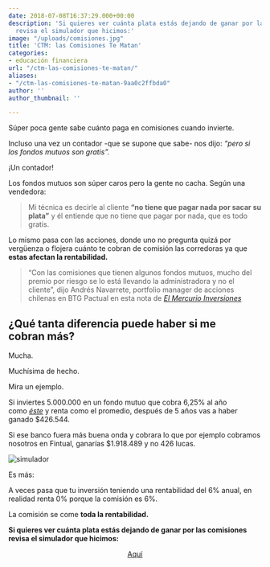 ```yaml
---
date: 2018-07-08T16:37:29.000+00:00
description: 'Si quieres ver cuánta plata estás dejando de ganar por las comisiones
  revisa el simulador que hicimos:'
image: "/uploads/comisiones.jpg"
title: 'CTM: las Comisiones Te Matan'
categories:
- educación financiera
url: "/ctm-las-comisiones-te-matan/"
aliases:
- "/ctm-las-comisiones-te-matan-9aa0c2ffbda0"
author: ''
author_thumbnail: ''

---
```

Súper poca gente sabe cuánto paga en comisiones cuando invierte.

Incluso una vez un contador -que se supone que sabe- nos dijo: _“pero si los fondos mutuos son gratis”._

¡Un contador!

Los fondos mutuos son súper caros pero la gente no cacha. Según una vendedora:

> Mi técnica es decirle al cliente **“no tiene que pagar nada por sacar su plata”** y él entiende que no tiene que pagar por nada, que es todo gratis.

Lo mismo pasa con las acciones, donde uno no pregunta quizá por vergüenza o flojera cuánto te cobran de comisión las corredoras ya que **estas afectan la rentabilidad.**

> “Con las comisiones que tienen algunos fondos mutuos, mucho del premio por riesgo se lo está llevando la administradora y no el cliente”, dijo Andrés Navarrete, portfolio manager de acciones chilenas en BTG Pactual en esta nota de <a href="http://www.elmercurio.com/Inversiones/Noticias/Fondos-Mutuos/2017/08/25/El-mordisco-de-los-fondos-mutuos.aspx" target="_blank"><i>El Mercurio Inversiones</i></a>

## ¿Qué tanta diferencia puede haber si me cobran más?

Mucha.

Muchísima de hecho.

Mira un ejemplo.

Si inviertes 5.000.000 en un fondo mutuo que cobra 6,25% al año como <a href="http://www.banchileinversiones.cl/web/guest/detalle-fondo-mutuo/-/detalle/fondo-mutuo-capitalisa-accionario" target="_blank"><i>éste</i></a> y renta como el promedio, después de 5 años vas a haber ganado $426.544.

Si ese banco fuera más buena onda y cobrara lo que por ejemplo cobramos nosotros en Fintual, ganarías $1.918.489 y no 426 lucas.

<div class="image-wrapper">

<img src="/uploads/simulador-1.png" alt="simulador">

</div>

Es más:

A veces pasa que tu inversión teniendo una rentabilidad del 6% anual, en realidad renta 0% porque la comisión es 6%.

La comisión se come **toda la rentabilidad.**

**Si quieres ver cuánta plata estás dejando de ganar por las comisiones revisa el simulador que hicimos:**

<p style="text-align:center">
<a class="simulator-page__button btn btn--secondary" href="https://fintual.cl/simulador/?utm_source=edu.fintual.cl&utm_medium=referral&utm_campaign=awareness&utm_content=ctm-las-comisiones-te-matan-116  ">Aquí</a></p>